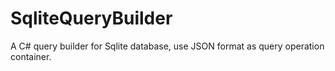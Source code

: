 # SqliteQueryBuilder
A C# query builder for Sqlite database, use JSON format as query operation container.
